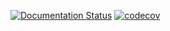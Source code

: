 [![Documentation Status](https://readthedocs.org/projects/populationmcmc/badge/?version=latest)](https://populationmcmc.readthedocs.io/en/latest/?badge=latest)
[![codecov](https://codecov.io/gh/mghosh00/PopulationMCMC/graph/badge.svg?token=6CRIQSLSRN)](https://codecov.io/gh/mghosh00/PopulationMCMC)
